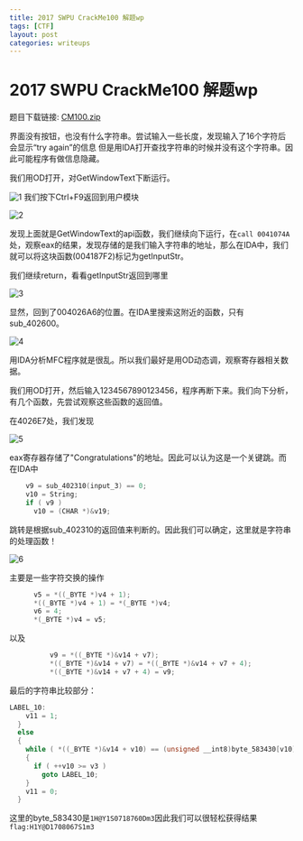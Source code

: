 ```yaml
---
title: 2017 SWPU CrackMe100 解题wp
tags: [CTF]
layout: post
categories: writeups
---
```


# 2017 SWPU CrackMe100 解题wp

题目下载链接: [CM100.zip](http://od7mpc53s.bkt.clouddn.com/2017-swpu-CM100.zip)

界面没有按钮，也没有什么字符串。尝试输入一些长度，发现输入了16个字符后会显示“try again”的信息
但是用IDA打开查找字符串的时候并没有这个字符串。因此可能程序有做信息隐藏。

我们用OD打开，对GetWindowText下断运行。

![1](http://od7mpc53s.bkt.clouddn.com/2017-swpu-1.png)
我们按下Ctrl+F9返回到用户模块

![2](http://od7mpc53s.bkt.clouddn.com/2017-swpu-2.png)

发现上面就是GetWindowText的api函数，我们继续向下运行，在`call 0041074A`处，观察eax的结果，发现存储的是我们输入字符串的地址，那么在IDA中，我们就可以将这块函数(004187F2)标记为getInputStr。

我们继续return，看看getInputStr返回到哪里

![3](http://od7mpc53s.bkt.clouddn.com/2017-swpu-3.png)

显然，回到了004026A6的位置。在IDA里搜索这附近的函数，只有sub_402600。

![4](http://od7mpc53s.bkt.clouddn.com/2017-swpu-4.png)

用IDA分析MFC程序就是很乱。所以我们最好是用OD动态调，观察寄存器相关数据。

我们用OD打开，然后输入1234567890123456，程序再断下来。我们向下分析，有几个函数，先尝试观察这些函数的返回值。

在4026E7处，我们发现

![5](http://od7mpc53s.bkt.clouddn.com/2017-swpu-5.png)

eax寄存器存储了"Congratulations"的地址。因此可以认为这是一个关键跳。而在IDA中

```c
    v9 = sub_402310(input_3) == 0;
    v10 = String;
    if ( v9 )
      v10 = (CHAR *)&v19;
```
跳转是根据sub_402310的返回值来判断的。因此我们可以确定，这里就是字符串的处理函数！

![6](http://od7mpc53s.bkt.clouddn.com/2017-swpu-6.png)

主要是一些字符交换的操作

``` c
      v5 = *((_BYTE *)v4 + 1);
      *((_BYTE *)v4 + 1) = *(_BYTE *)v4;
      v6 = 4;
      *(_BYTE *)v4 = v5;
```
以及

```c
          v9 = *((_BYTE *)&v14 + v7);
          *((_BYTE *)&v14 + v7) = *((_BYTE *)&v14 + v7 + 4);
          *((_BYTE *)&v14 + v7 + 4) = v9;
```
最后的字符串比较部分：

``` c
LABEL_10:
    v11 = 1;
  }
  else
  {
    while ( *((_BYTE *)&v14 + v10) == (unsigned __int8)byte_583430[v10] )
    {
      if ( ++v10 >= v3 )
        goto LABEL_10;
    }
    v11 = 0;
  }
```
这里的byte_583430是`1H@Y1S0718760Dm3`因此我们可以很轻松获得结果
`flag:H1Y@D1708067S1m3`




